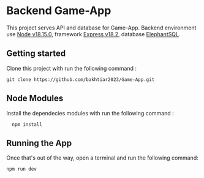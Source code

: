 # Backend Game-App

This project serves API and database for Game-App. Backend environment use [Node v18.15.0](https://nodejs.org/docs/latest-v18.x/api/), framework [Express v18.2](https://expressjs.com/), database [ElephantSQL](https://www.elephantsql.com/).

## Getting started

Clone this project with run the following command :

```
git clone https://github.com/bakhtiar2023/Game-App.git
```

## Node Modules

Install the dependecies modules with run the following command :

  ```
    npm install
  ```

## Running the App

Once that's out of the way, open a terminal and run the following command:

```
npm run dev
```
